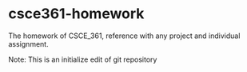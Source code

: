 # csce361-homework

The homework of CSCE_361, reference with any project and individual assignment.

Note: This is an initialize edit of git repository

